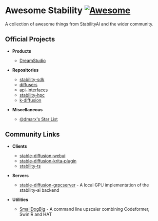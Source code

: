 # Awesome Stability [![Awesome](https://awesome.re/badge.svg)](https://awesome.re)
A collection of awesome things from StabilityAI and the wider community.


## Official Projects

- **Products**
  - [DreamStudio](https://beta.dreamstudio.ai/)
  
- **Repositories**
  - [stability-sdk](https://github.com/Stability-AI/stability-sdk)
  - [diffusers](https://github.com/Stability-AI/diffusers)
  - [api-interfaces](https://github.com/Stability-AI/api-interfaces)
  - [stability-hpc](https://github.com/Stability-AI/stability-hpc)
  - [k-diffusion](https://github.com/Stability-AI/k-diffusion)
  
- **Miscellaneous**
  - [@dmarx's Star List](https://github.com/stars/dmarx/lists/sd-public-projects)
 

## Community Links

- **Clients**
  - [stable-diffusion-webui](https://github.com/sd-webui/stable-diffusion-webui)
  - [stable-diffusion-krita-plugin](https://github.com/sddebz/stable-diffusion-krita-plugin)
  - [stability-ts](https://github.com/jakiestfu/stability-ts)

- **Servers**
  - [stable-diffusion-grpcserver](https://github.com/hafriedlander/stable-diffusion-grpcserver) - A local GPU implementation of the stability-ai backend

- **Utilities**
  - [SmallDogBig](https://github.com/hafriedlander/SmallDogBig) - A command line upscaler combining Codeformer, SwinIR and HAT
